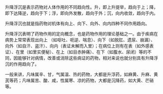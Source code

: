 升降浮沉是表示药物对人体作用的不同趋向性。升，即上升提举，趋向于上；降，即下达降逆，趋向于下；浮，即向外发散，趋向于外；沉，向内收敛，趋向于内。

升降浮沉也就是指药物对机体有向上、向下、向外、向内四种不同作用趋向。

升降浮沉表明了药物作用的定向概念，也是药物作用的理论基础之一。由于疾病在病势上常常表现出向上
（如呕吐、呃逆、喘息）、向下（如脱肛、遗尿、崩漏）、向外（如自汗、盗汗）、向内（表证未解而入里）；在病位上则有在表（如外感表证）、在里（如里实便秘）、在上（如目赤肿痛）、在下（如腹水、尿闭）等的不同，因能够针对病情，改善或消除这些病证的药物，相对来说也就分别具有升降浮沉的作用趋向了。

一般来讲，凡味属辛、甘，气属温、热的药物，大都是升浮药，如麻黄、升麻、黄芪等药；凡味属苦、酸、咸，性属寒、凉的药物，大都是沉降药，如大黄、芒硝等。
